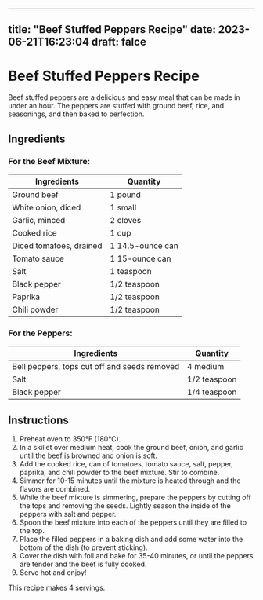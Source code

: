 
---
title: "Beef Stuffed Peppers Recipe"
date: 2023-06-21T16:23:04
draft: falce
---

# Beef Stuffed Peppers Recipe

Beef stuffed peppers are a delicious and easy meal that can be made in under an hour. The peppers are stuffed with ground beef, rice, and seasonings, and then baked to perfection.

## Ingredients

### For the Beef Mixture:

|  Ingredients | Quantity |
|--------------|---------|
| Ground beef | 1 pound |
| White onion, diced | 1 small |
| Garlic, minced | 2 cloves |
| Cooked rice | 1 cup |
| Diced tomatoes, drained | 1 14.5-ounce can |
| Tomato sauce | 1 15-ounce can |
| Salt | 1 teaspoon |
| Black pepper | 1/2 teaspoon |
| Paprika | 1/2 teaspoon |
| Chili powder | 1/2 teaspoon |

### For the Peppers:

| Ingredients | Quantity |
|-------------|----------|
| Bell peppers, tops cut off and seeds removed | 4 medium |
| Salt | 1/2 teaspoon |
| Black pepper | 1/4 teaspoon |

## Instructions

1. Preheat oven to 350°F (180°C).
2. In a skillet over medium heat, cook the ground beef, onion, and garlic until the beef is browned and onion is soft.
3. Add the cooked rice, can of tomatoes, tomato sauce, salt, pepper, paprika, and chili powder to the beef mixture. Stir to combine.
4. Simmer for 10-15 minutes until the mixture is heated through and the flavors are combined.
5. While the beef mixture is simmering, prepare the peppers by cutting off the tops and removing the seeds. Lightly season the inside of the peppers with salt and pepper.
6. Spoon the beef mixture into each of the peppers until they are filled to the top.
7. Place the filled peppers in a baking dish and add some water into the bottom of the dish (to prevent sticking).
8. Cover the dish with foil and bake for 35-40 minutes, or until the peppers are tender and the beef is fully cooked.
9. Serve hot and enjoy!

This recipe makes 4 servings.
